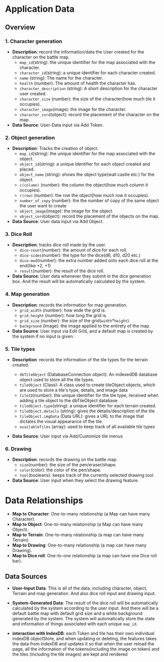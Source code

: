 # Application Data

## Overview

### 1. Character generation

 - **Description**: record the information/data the User created for the character on the battle map.
     - `map_id`(string): the unique identifier for the map associated with the character.
     - `character_id`(string): a unique identifier for each character created.
     - `name` (string): The name for the character.
     - `health` (number): The amount of health the character has.
     - `character_description` (string): A short description for the character user created.
     - `character_size` (number): the size of the character(how much tile it occupies).
     - `character_image`(image): the image for the character.
     - `character_cord`(object): record the placement of the character on the map.
 - **Data Source**: User-Data input via Add Token.

### 2. Object generation

 - **Description**: Tracks the creation of object.
     - `map_id`(string): the unique identifier for the map associated with the object.
     - `object_id`(string): a unique identifier for each object created and placed.
     - `object_name` (string): shows the object type(wall castle etc.) for the object.
     - `c(column)` (number): the column the object(how much column it occupies).
     - `r(row)` (number): the row the object(how much row it occupies).
     - `number_of_copy` (number): the the number of copy of the same object the user want to create
     - `object_image`(image): the image for the object.
     - `object_cord`(object): record the placement of the objects on the map.
 - **Data Source**: User data input via Add Object.

### 3. Dice Roll

 - **Description**: tracks dice roll made by the user.
     - `dice-count`(number): the amount of dice for each roll.
     - `dice-sides`(number): the type for the dice(d6, d10, d20 etc.)
     - `dice-mod`(number): the extra number added onto each dice roll at the end(like +2, +1)
     - `result`(number): the result of the dice roll.
 - **Data Source**: User data whenever they submit in the dice generation box. And the result will be automatically calculated by the system.

### 4. Map generation

 - **Description**: records the information for map generation.
     - `grid_width` (number): how wide the grid is.
     - `grid_height` (number): how long the grid is.
     - `grid_size` (number): the size of the grid(`width`*`height`)
     - `background` (image): the image applied to the entirety of the map.
 - **Data Source**: User input via Edit Grid, and a default map is created by the system if no input is given.

### 5. Tile types
 - **Description**: records the information of the tile types for the terrain created.
     -  `dbTileObject` (DatabaseConnection object): An indexedDB database object used to store all the tile types.
     - `tileObject` (Class): A class used to create tileObject objects, which are used to store a tile's type, details, and image data
     - `tileID`(number): the unique identifier for the tile type, received when adding a tile object to the dbTileObject database
     - `tileObject.type`(string): a unique identifier for each terrain created.
     - `tileObject.details` (string): gives the details/description of the tile
     - `tileObject.imgData` (Data URL): gives a URL to the image that dictates the visual appearance of the tile.
     -  `availableTiles` (array): used to keep track of all available tile types

 - **Data Source**: User input via Add/Customize tile menus

### 6. Drawing
 - **Description**: records the drawing on the battle map.
     - `size`(number): the size of the pen/eraser/shape.
     - `color`(color): the color of the pen/shape.
     - `tool`(booleans): keeps track of the currently selected drawing tool.
 - **Data Source**: User input when they select the drawing feature.

# Data Relationships

- **Map to Character**: One-to-many relationship (a Map can have many Character).
- **Map to Object**: One-to-many relationship (a Map can have many Object).
- **Map to Terrain**: One-to-many relationship (a map can have many Terrain).
- **Map to Drawing**: One-to-many relationship (a map can have many Drawing).
- **Map to Dice roll**: One-to-one relationship (a map can have one Dice roll bar).

## Data Sources

- **User-Input Data**: This is all of the data, including character, object, Terrain and map generation.
And also dice roll input and drawing input.

- **System-Generated Data**: 
The result of the dice roll will be automatically calculated by the system according to the user input. 
And there will be a default battle map with default grid size and a white background generated by the system. 
The system will automatically store the state and information of things associated with each unique `map_id`.

- **interaction with IndexDB**: 
each Token and tile has their own individual indexDB objectStore, and when updating or deleting, the features takes the data from IndexDB and updates it so that when the user reload the page, all the information of the tokens(including the image on token) and the tiles (including the tile images) are kept and rendered

